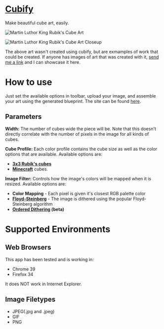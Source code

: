 [Cubify](http://abefehr.com/cubify/)
======

Make beautiful cube art, easily.

![Martin Luthor King Rubik's Cube Art](http://api.ning.com/files/kV4MbYiv7oQmd9OcINNPMSwdUVegnN1*ev7-JuE-o4CyaSz1aTvgB0jMsHY9KoaQKg0LzPTRyiDFwD*0usqXwXj5sPOyAw3n/1082081843.jpeg)

![Martin Luthor King Rubik's Cube Art Closeup](https://c1.staticflickr.com/5/4083/5047234667_43cede6b18_z.jpg)

The above art wasn't created using cubify, but are exmamples of work that could be created. If anyone has images of art that was created with it, [send me a link](mailto:abe.fehr@gmail.com) and I can showcase it here.

How to use
==========
Just set the available options in toolbar, upload your image, and assemble your art using the generated blueprint. The site can be found [here](http://abefehr.com/cubify/).

Parameters
----------
**Width:** The number of cubes wide the piece will be. Note that this doesn't directly correlate with the number of pixels in the image for all kinds of cubes.

**Cube Profile:** Each color profile contains the cube size as well as the color options that are available. Available options are:

- [**3x3 Rubik's cubes**](https://en.wikipedia.org/wiki/Rubik%27s_Cube)
- [**Minecraft**](https://minecraft.net/) cubes.

**Image Filter:** Controls how the image's colors will be mapped when it is resized. Available options are:

- **Color Mapping** - Each pixel is given it's closest RGB palette color
- [**Floyd-Steinberg**](https://en.wikipedia.org/wiki/Floyd%E2%80%93Steinberg_dithering) - The image is dithered using the popular Floyd-Steinberg algorithm
- **[Ordered Dithering](https://en.wikipedia.org/wiki/Ordered_dithering) (beta)**


Supported Environments
======================

Web Browsers
------------
This app has been tested and is working in:
- Chrome 39
- Firefox 34

It does NOT work in Internet Explorer.

Image Filetypes
---------------
- JPEG(.jpg and .jpeg)
- GIF
- PNG
